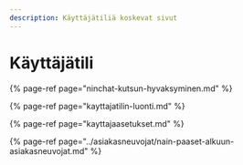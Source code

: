 ```yaml
---
description: Käyttäjätiliä koskevat sivut
---
```


# Käyttäjätili

{% page-ref page="ninchat-kutsun-hyvaksyminen.md" %}

{% page-ref page="kayttajatilin-luonti.md" %}

{% page-ref page="kayttajaasetukset.md" %}

{% page-ref page="../asiakasneuvojat/nain-paaset-alkuun-asiakasneuvojat.md" %}



